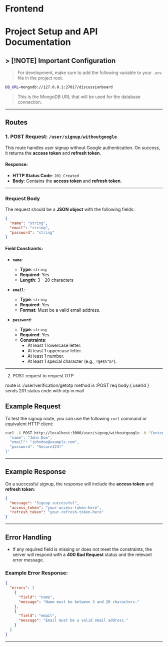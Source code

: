 # Frontend

# Project Setup and API Documentation

## > [!NOTE] Important Configuration

> For development, make sure to add the following variable to your `.env` file in the project root.

```bash
DB_URL=mongodb://127.0.0.1:27017/discussionboard
```

> This is the MongoDB URL that will be used for the database connection.

---

## Routes

### 1. **POST Request: `/user/signup/withoutgoogle`**

This route handles user signup without Google authentication. On success, it returns the **access token** and **refresh token**.

#### **Response**:

- **HTTP Status Code**: `201 Created`
- **Body**: Contains the **access token** and **refresh token**.

---

### Request Body

The request should be a **JSON object** with the following fields:

```json
{
  "name": "string",
  "email": "string",
  "password": "string"
}
```

#### **Field Constraints**:

- **`name`**:
  - **Type**: `string`
  - **Required**: Yes
  - **Length**: 3 - 20 characters
- **`email`**:

  - **Type**: `string`
  - **Required**: Yes
  - **Format**: Must be a valid email address.

- **`password`**:
  - **Type**: `string`
  - **Required**: Yes
  - **Constraints**:
    - At least 1 lowercase letter.
    - At least 1 uppercase letter.
    - At least 1 number.
    - At least 1 special character (e.g., `!@#$%^&*`).

---

2. POST request to request OTP

route is :/user/verification/getotp
method is :POST
req body:{
userId
}
sends 201 status code with otp in mail

## Example Request

To test the signup route, you can use the following `curl` command or equivalent HTTP client:

```bash
curl -X POST http://localhost:3000/user/signup/withoutgoogle -H "Content-Type: application/json" -d '{
  "name": "John Doe",
  "email": "johndoe@example.com",
  "password": "Secure123!"
}'
```

---

## Example Response

On a successful signup, the response will include the **access token** and **refresh token**:

```json
{
  "message": "Signup successful",
  "access_token": "your-access-token-here",
  "refresh_token": "your-refresh-token-here"
}
```

---

## Error Handling

- If any required field is missing or does not meet the constraints, the server will respond with a **400 Bad Request** status and the relevant error message.

### Example Error Response:

```json
{
  "errors": [
    {
      "field": "name",
      "message": "Name must be between 3 and 20 characters."
    },
    {
      "field": "email",
      "message": "Email must be a valid email address."
    }
  ]
}
```

---
